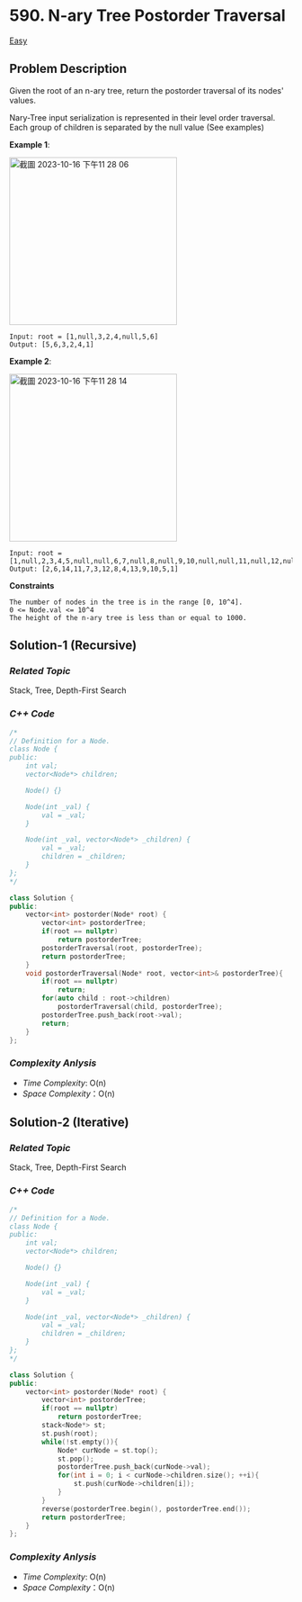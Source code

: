 # 590. N-ary Tree Postorder Traversal
[Easy](https://leetcode.com/problems/n-ary-tree-postorder-traversal/description/)

## Problem Description

Given the root of an n-ary tree, return the postorder traversal of its nodes' values.

Nary-Tree input serialization is represented in their level order traversal. Each group of children is separated by the null value (See examples)


**Example 1**:

<img width="298" alt="截圖 2023-10-16 下午11 28 06" src="https://github.com/Eddiecc06/LeetCode/assets/18256877/1e60e4cd-39a7-4528-b12f-457b40e0b3e4">

```
Input: root = [1,null,3,2,4,null,5,6]
Output: [5,6,3,2,4,1]
```

**Example 2**:

<img width="298" alt="截圖 2023-10-16 下午11 28 14" src="https://github.com/Eddiecc06/LeetCode/assets/18256877/ffbcbb79-a519-42c3-a99e-93dd3868172a">

```
Input: root = [1,null,2,3,4,5,null,null,6,7,null,8,null,9,10,null,null,11,null,12,null,13,null,null,14]
Output: [2,6,14,11,7,3,12,8,4,13,9,10,5,1]
```

**Constraints**
```
The number of nodes in the tree is in the range [0, 10^4].
0 <= Node.val <= 10^4
The height of the n-ary tree is less than or equal to 1000.
```

## Solution-1 (Recursive)

### _Related Topic_
   Stack, Tree, Depth-First Search

### _C++ Code_
```cpp
/*
// Definition for a Node.
class Node {
public:
    int val;
    vector<Node*> children;

    Node() {}

    Node(int _val) {
        val = _val;
    }

    Node(int _val, vector<Node*> _children) {
        val = _val;
        children = _children;
    }
};
*/

class Solution {
public:
    vector<int> postorder(Node* root) {
        vector<int> postorderTree;
        if(root == nullptr)
            return postorderTree;
        postorderTraversal(root, postorderTree);
        return postorderTree;
    }
    void postorderTraversal(Node* root, vector<int>& postorderTree){
        if(root == nullptr)
            return;
        for(auto child : root->children)
            postorderTraversal(child, postorderTree);
        postorderTree.push_back(root->val);
        return;
    }
};
```

### _Complexity Anlysis_
- _Time Complexity_: O(n)
- _Space Complexity_：O(n)

## Solution-2 (Iterative)

### _Related Topic_
   Stack, Tree, Depth-First Search

### _C++ Code_
```cpp
/*
// Definition for a Node.
class Node {
public:
    int val;
    vector<Node*> children;

    Node() {}

    Node(int _val) {
        val = _val;
    }

    Node(int _val, vector<Node*> _children) {
        val = _val;
        children = _children;
    }
};
*/

class Solution {
public:
    vector<int> postorder(Node* root) {
        vector<int> postorderTree;
        if(root == nullptr)
            return postorderTree;
        stack<Node*> st;
        st.push(root);
        while(!st.empty()){
            Node* curNode = st.top();
            st.pop();
            postorderTree.push_back(curNode->val);
            for(int i = 0; i < curNode->children.size(); ++i){
                st.push(curNode->children[i]);
            }
        }
        reverse(postorderTree.begin(), postorderTree.end());
        return postorderTree;
    }
};
```

### _Complexity Anlysis_
- _Time Complexity_: O(n)
- _Space Complexity_：O(n)
